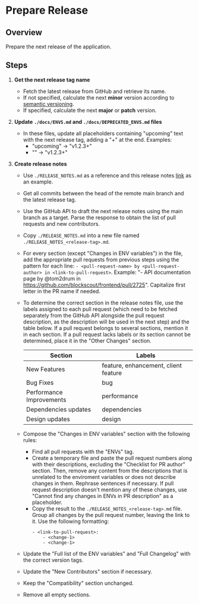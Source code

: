 # Prepare Release

## Overview
Prepare the next release of the application.

## Steps
1. **Get the next release tag name**
    - Fetch the latest release from GitHub and retrieve its name.
    - If not specified, calculate the next __minor__ version according to [semantic versioning](https://semver.org).
    - If specified, calculate the next __major__ or __patch__ version.

2. **Update `./docs/ENVS.md` and `./docs/DEPRECATED_ENVS.md` files**
    - In these files, update all placeholders containing "upcoming" text with the next release tag, adding a "+" at the end. Examples:
        - "upcoming" -> "v1.2.3+"
        - "<upcoming>" -> "v1.2.3+"

3. **Create release notes**
    - Use `./RELEASE_NOTES.md` as a reference and this release notes [link](https://github.com/blockscout/frontend/releases/tag/v2.3.0) as an example.
    - Get all commits between the head of the remote main branch and the latest release tag.
    - Use the GitHub API to draft the next release notes using the main branch as a target. Parse the response to obtain the list of pull requests and new contributors.
    - Copy `./RELEASE_NOTES.md` into a new file named `./RELEASE_NOTES_<release-tag>.md`.
    - For every section (except "Changes in ENV variables") in the file, add the appropriate pull requests from previous steps using the pattern for each line: `- <pull-request-name> by <pull-request-author> in <link-to-pull-request>`. Example: "- API documentation page by @tom2drum in https://github.com/blockscout/frontend/pull/2725". Capitalize first letter in the PR name if needed.
    - To determine the correct section in the release notes file, use the labels assigned to each pull request (which need to be fetched separately from the GitHub API alongside the pull request description, as the description will be used in the next step) and the table below. If a pull request belongs to several sections, mention it in each section. If a pull request lacks labels or its section cannot be determined, place it in the "Other Changes" section.

        | Section                     | Labels                                          |
        | --------------------------- | ----------------------------------------------- |
        | New Features                | feature, enhancement, client feature           |
        | Bug Fixes                  | bug                                            |
        | Performance Improvements     | performance                                    |
        | Dependencies updates        | dependencies                                   |
        | Design updates              | design                                        |

    - Compose the "Changes in ENV variables" section with the following rules:
        - Find all pull requests with the "ENVs" tag.
        - Create a temporary file and paste the pull request numbers along with their descriptions, excluding the "Checklist for PR author" section. Then, remove any content from the descriptions that is unrelated to the enviroment variables or does not describe changes in them. Rephrase sentences if necessary. If pull request description doesn't mention any of these changes, use "Cannot find any changes in ENVs in PR description" as a placeholder.
        - Copy the result to the `./RELEASE_NOTES_<release-tag>.md` file. Group all changes by the pull request number, leaving the link to it. Use the following formatting:
            ```
            - <link-to-pull-request>:
                - <change-1>
                - <change-1>
            ```
    - Update the "Full list of the ENV variables" and "Full Changelog" with the correct version tags.
    - Update the "New Contributors" section if necessary.
    - Keep the "Compatibility" section unchanged.
    - Remove all empty sections.